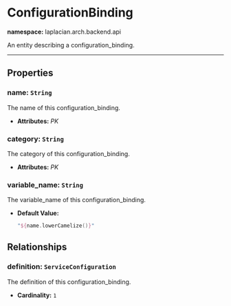 

# **ConfigurationBinding**
**namespace:** laplacian.arch.backend.api

An entity describing a configuration_binding.



---

## Properties

### name: `String`
The name of this configuration_binding.
- **Attributes:** *PK*

### category: `String`
The category of this configuration_binding.
- **Attributes:** *PK*

### variable_name: `String`
The variable_name of this configuration_binding.
- **Default Value:**
  ```kotlin
  "${name.lowerCamelize()}"
  ```

## Relationships

### definition: `ServiceConfiguration`
The definition of this configuration_binding.
- **Cardinality:** `1`
